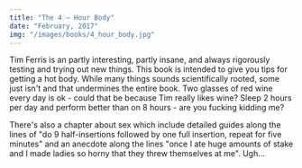 ```yaml
---
title: "The 4 – Hour Body"
date: "February, 2017"
img: "/images/books/4_hour_body.jpg"
---
```


Tim Ferris is an partly interesting, partly insane, and always rigorously testing and trying out new things. This book is intended to give you tips for getting a hot body. While many things sounds scientifically rooted, some just isn't and that undermines the entire book. Two glasses of red wine every day is ok - could that be because Tim really likes wine? Sleep 2 hours per day and perform better than on 8 hours - are you fucking kidding me?

There's also a chapter about sex which include detailed guides along the lines of "do 9 half-insertions followed by one full insertion, repeat for five minutes" and an anecdote along the lines "once I ate huge amounts of stake and I made ladies so horny that they threw themselves at me". Ugh...